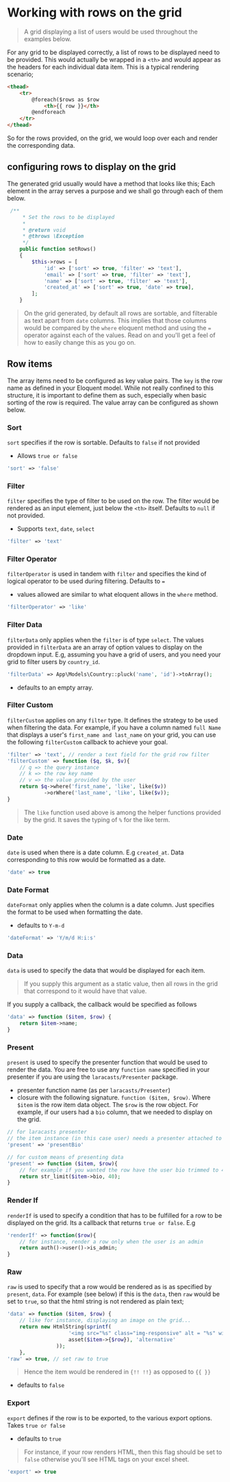 # Working with rows on the grid
> A grid displaying a list of users would be used throughout the examples below.

For any grid to be displayed correctly, a list of rows to be displayed need to be provided. This would actually be wrapped in a `<th>` and would appear as the headers for each individual data item.
This is a typical rendering scenario;
```html
<thead>
    <tr>
        @foreach($rows as $row
            <th>{{ row }}</th>
        @endforeach
    </tr>
</thead>
```
So for the rows provided, on the grid, we would loop over each and render the corresponding data.

## configuring rows to display on the grid
The generated grid usually would have a method that looks like this;
Each element in the array serves a purpose and we shall go through each of them below.
```php
 /**
     * Set the rows to be displayed
     *
     * @return void
     * @throws \Exception
     */
    public function setRows()
    {
        $this->rows = [
            'id' => ['sort' => true, 'filter' => 'text'],
            'email' => ['sort' => true, 'filter' => 'text'],
            'name' => ['sort' => true, 'filter' => 'text'],
            'created_at' => ['sort' => true, 'date' => true],
        ];
    }
```
> On the grid generated, by default all rows are sortable, and filterable as text apart from `date` columns.
This implies that those columns would be compared by the `where` eloquent method and using the `=` operator against each of the values. 
Read on and you'll get a feel of how to easily change this as you go on.

## Row items
The array items need to be configured as key value pairs. The `key` is the row name as defined in your Eloquent model. While not really confined to this structure, it is important to define them as such, especially when basic sorting of the row is required.
The value array can be configured as shown below.

### Sort
`sort` specifies if the row is sortable. 
Defaults to `false` if not provided
+ Allows `true or false`
```php
'sort' => 'false'
```

### Filter
`filter` specifies the type of filter to be used on the row. The filter would be rendered as an input element, just below the `<th>` itself.
Defaults to `null` if not provided.
+ Supports `text`, `date`, `select`
```php
'filter' => 'text'
```

### Filter Operator
`filterOperator` is used in tandem with `filter` and specifies the kind of logical operator to be used during filtering. Defaults to `=`
+ values allowed are similar to what eloquent allows in the `where` method.
```php
'filterOperator' => 'like'
```

### Filter Data
`filterData` only applies when the `filter` is of type `select`. The values provided in `filterData` are an array of option values to display on the dropdown input. E.g, assuming you have a grid of users, and you need your grid to filter users by `country_id`.
```php
'filterData' => App\Models\Country::pluck('name', 'id')->toArray();
```
+ defaults to an empty array.

### Filter Custom
`filterCustom` applies on any `filter` type. It defines the strategy to be used when filtering the data. For example, if you have a column named `full Name` that displays a user's `first_name and last_name` on your grid, you can use the following `filterCustom` callback to achieve your goal.

```php
'filter' => 'text', // render a text field for the grid row filter
'filterCustom' => function ($q, $k, $v){
    // q => the query instance
    // k => the row key name
    // v => the value provided by the user
    return $q->where('first_name', 'like', like($v))
            ->orWhere('last_name', 'like', like($v));
}
```
> The `like` function used above is among the helper functions provided by the grid.
It saves the typing of `%` for the like term.

### Date
`date` is used when there is a date column. E.g `created_at`. Data corresponding to this row would be formatted as a date.
```php
'date' => true
```

### Date Format
`dateFormat` only applies when the column is a date column. Just specifies the format to be used when formatting the date.
+ defaults to `Y-m-d`
```php
'dateFormat' => 'Y/m/d H:i:s'
```

### Data
`data` is used to specify the data that would be displayed for each item. 
> If you supply this argument as a static value, then all rows in the grid that correspond to it would have that value.

If you supply a callback, the callback would be specified as follows
```php
'data' => function ($item, $row) {
    return $item->name;
}
```

### Present
`present` is used to specify the presenter function that would be used to render the data. You are free to use any `function name` specified in your presenter if you are using the `laracasts/Presenter` package.
+ presenter function name (as per `laracasts/Presenter`)
+ closure with the following signature. `function ($item, $row)`. Where `$item` is the row item data object. The `$row` is the row object. For example, if our users had a `bio` column, that we needed to display on the grid.

```php
// for laracasts presenter
// the item instance (in this case user) needs a presenter attached to it, and the method that presents the bio needs to be called presentBio
'present' => 'presentBio'

// for custom means of presenting data
'present' => function ($item, $row){
    // for example if you wanted the row have the user bio trimmed to 40 characters
    return str_limit($item->bio, 40);
}
```

### Render If
`renderIf` is used to specify a condition that has to be fulfilled for a row to be displayed on the grid. Its a callback that returns `true or false`. E.g
```php
'renderIf' => function($row){
    // for instance, render a row only when the user is an admin
    return auth()->user()->is_admin;
}
```

### Raw
`raw` is used to specify that a row would be rendered as is as specified by `present`, `data`. For example (see below) if this is the `data`, then `raw` would be set to `true`, so that the html string is not rendered as plain text;
```php
'data' => function ($item, $row) {
    // like for instance, displaying an image on the grid...
    return new HtmlString(sprintf(
                    '<img src="%s" class="img-responsive" alt = "%s" width="40">',
                    asset($item->{$row}), 'alternative'
                ));
    },
'raw' => true, // set raw to true
```
> Hence the item would be rendered in `{!! !!}` as opposed to `{{ }}`

+ defaults to `false`

### Export
`export` defines if the row is to be exported, to the various export options. Takes `true or false`
+ defaults to `true`
> For instance, if your row renders HTML, then this flag should be set to `false` otherwise you'll see HTML tags on your excel sheet.
```php
'export' => true
```